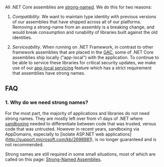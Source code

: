 All .NET Core assemblies are [strong-named](http://msdn.microsoft.com/en-us/library/wd40t7ad.aspx). We do this for two reasons:

1. _Compatibility_. We want to maintain type identity with previous versions of our assemblies that have shipped across all of our platforms. Removing a strong-name from an assembly is a breaking change, and would break consumption and runability of libraries built against the old identities.

2. _Serviceability_. When running on .NET Framework, in contrast to other framework assemblies that are placed in the [GAC](http://msdn.microsoft.com/en-us/library/yf1d93sz.aspx), some of .NET Core assemblies ship locally ("app-local") with the application. To continue to be able to service these libraries for critical security updates, we make use of our [app-local servicing](http://blogs.msdn.com/b/dotnet/archive/2014/01/22/net-4-5-1-supports-microsoft-security-updates-for-net-nuget-libraries.aspx) feature which has a strict requirement that assemblies have strong names.

##  FAQ

### 1. Why do we need strong names?
For the most part, the majority of applications and libraries do not need strong names. They are mostly left over from v1 days of .NET where [sandboxing](http://en.wikipedia.org/wiki/Sandbox_(computer_security)) needed to differentiate between code that was trusted, versus code that was untrusted. However in recent years, sandboxing via AppDomains, especially to [isolate ASP.NET web applications] (http://support.microsoft.com/kb/2698981), is no longer guaranteed and is not recommended. 

Strong names are still required in some small situations, most of which are called on this page: [Strong-Named Assemblies](http://msdn.microsoft.com/en-us/library/wd40t7ad.aspx).